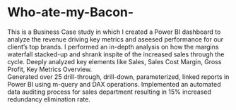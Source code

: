 # Who-ate-my-Bacon-
This is a Business Case study in which I created a Power BI dashboard to analyze the revenue driving key metrics and aseesed performance for our client’s top brands.
I performed an in-depth analysis on how the margins waterfall stacked-up and shrank inspite of the increased sales through the cycle.
Deeply analyzed key elements like Sales, Sales Cost Margin, Gross Profit, Key Metrics Overview.   
Generated over 25 drill-through, drill-down, parameterized, linked reports in Power BI using m-query and DAX operations.
 Implemented an automated data auditing process for sales department resulting in 15% increased redundancy elimination rate.
